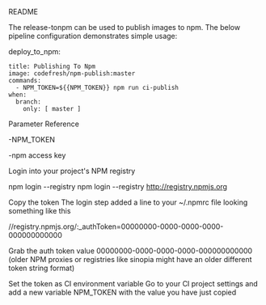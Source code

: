 README

The release-tonpm can be used to publish images to npm. 
The below pipeline configuration demonstrates simple usage:

  deploy_to_npm:
  
    title: Publishing To Npm 
    image: codefresh/npm-publish:master
    commands:    
      - NPM_TOKEN=${{NPM_TOKEN}} npm run ci-publish     
    when: 
      branch: 
        only: [ master ]


Parameter Reference

-NPM_TOKEN

-npm access key

 
 
  Login into your project's NPM registry

  npm login --registry <registry url>
  npm login --registry http://registry.npmjs.org

  Copy the token
  The login step added a line to your ~/.npmrc file looking something like this

  //registry.npmjs.org/:_authToken=00000000-0000-0000-0000-000000000000

  Grab the auth token value 00000000-0000-0000-0000-000000000000 (older NPM proxies or registries like sinopia might have an older different token string format)

  Set the token as CI environment variable
  Go to your CI project settings and add a new variable NPM_TOKEN with the value you have just copied
